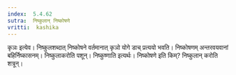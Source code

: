 ```yaml
---
index:  5.4.62
sutra:  निष्कुलान् निष्कोषणे
vritti:  kashika 
---
```


कृञः इत्येव। निष्कुलशब्दात् निष्कोषने वर्तमानात् कृञो योगे डाच् प्रत्ययो भवति। निष्कोषणम् अन्तरवयवानां बहिर्निष्कासनम्। निष्कुलाकरोति पशून्। निष्कुष्णाति इत्यर्थः। निष्कोषणे इति किम्? निष्कुलान् करोति शत्रून्।


